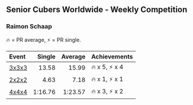 ## Senior Cubers Worldwide - Weekly Competition
### Raimon Schaap

🔥 = PR average, ⚡ = PR single.

| Event | Single | Average | Achievements|
| :-- | --: | --: | :-- |
| [3x3x3](raimon_schaap/333.md) | 13.58 | 15.99 | <span style="white-space: nowrap">🔥 x 5</span>, <span style="white-space: nowrap">⚡ x 4</span> |
| [2x2x2](raimon_schaap/222.md) | 4.63 | 7.18 | <span style="white-space: nowrap">🔥 x 1</span>, <span style="white-space: nowrap">⚡ x 1</span> |
| [4x4x4](raimon_schaap/444.md) | 1:16.76 | 1:23.57 | <span style="white-space: nowrap">🔥 x 3</span>, <span style="white-space: nowrap">⚡ x 2</span> |

<!-- Global site tag (gtag.js) - Google Analytics -->
<script async src="https://www.googletagmanager.com/gtag/js?id=UA-86348435-3"></script>
<script>window.dataLayer = window.dataLayer || []; function gtag() {dataLayer.push(arguments);} gtag('js', new Date()); gtag('config', 'UA-86348435-3');</script>

